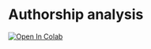 # Authorship analysis

[![Open In Colab](https://colab.research.google.com/assets/colab-badge.svg)](https://colab.research.google.com/github/pxydi/text/blob/main/Analysis_1.ipynb) 
